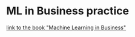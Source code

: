 # ML in Business practice
[link to the book "Machine Learning in Business"](http://www-2.rotman.utoronto.ca/~hull/Second%20edition%20Online%20Files/index2ndEd.html)
